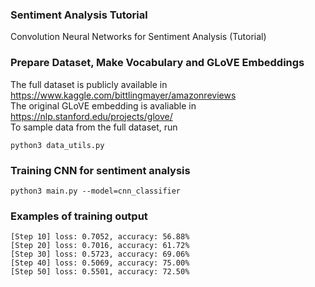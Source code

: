 ### Sentiment Analysis Tutorial
Convolution Neural Networks for Sentiment Analysis (Tutorial)

### Prepare Dataset, Make Vocabulary and GLoVE Embeddings
The full dataset is publicly available in https://www.kaggle.com/bittlingmayer/amazonreviews  
The original GLoVE embedding is avaliable in  https://nlp.stanford.edu/projects/glove/   
To sample data from the full dataset, run
    
    python3 data_utils.py
    
### Training CNN for sentiment analysis 
    
    python3 main.py --model=cnn_classifier
   
### Examples of training output
    [Step 10] loss: 0.7052, accuracy: 56.88%
    [Step 20] loss: 0.7016, accuracy: 61.72%
    [Step 30] loss: 0.5723, accuracy: 69.06%
    [Step 40] loss: 0.5069, accuracy: 75.00%
    [Step 50] loss: 0.5501, accuracy: 72.50%


